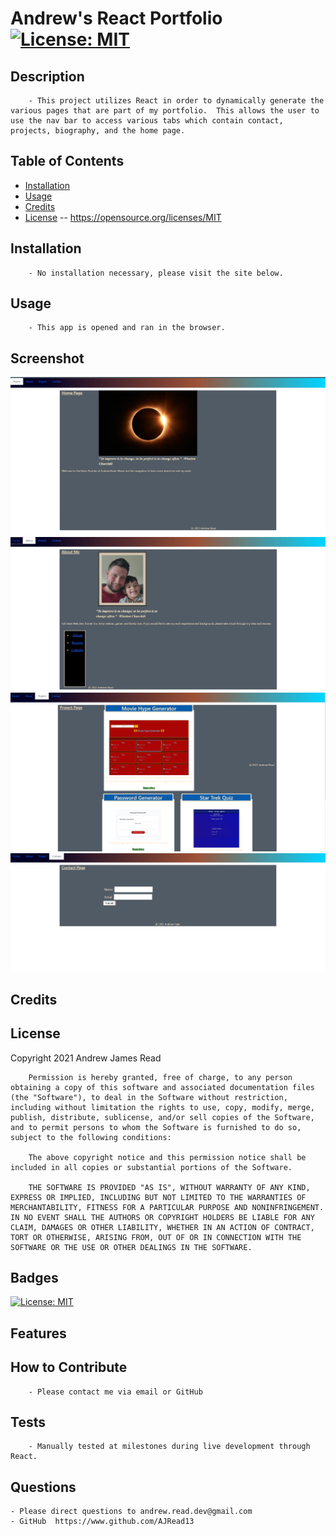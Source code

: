 # Andrew's React Portfolio [![License: MIT](https://img.shields.io/badge/License-MIT-yellow.svg)](https://opensource.org/licenses/MIT)

## Description
        - This project utilizes React in order to dynamically generate the various pages that are part of my portfolio.  This allows the user to use the nav bar to access various tabs which contain contact, projects, biography, and the home page. 
## Table of Contents
- [Installation](#installation)
- [Usage](#usage)
- [Credits](#credits)
- [License](#license) -- https://opensource.org/licenses/MIT

## Installation
        - No installation necessary, please visit the site below.
## Usage
        - This app is opened and ran in the browser.
## Screenshot
![Screenshot](src/assets/images/homeScreenshot.jpg)
![Screenshot](src/assets/images/aboutScreenshot.jpg)
![Screenshot](src/assets/images/projectScreenshot.png)
![Screenshot](src/assets/images/contactScreenshot.png)

## Credits

## License
  Copyright 2021 Andrew James Read

        Permission is hereby granted, free of charge, to any person obtaining a copy of this software and associated documentation files (the "Software"), to deal in the Software without restriction, including without limitation the rights to use, copy, modify, merge, publish, distribute, sublicense, and/or sell copies of the Software, and to permit persons to whom the Software is furnished to do so, subject to the following conditions:
        
        The above copyright notice and this permission notice shall be included in all copies or substantial portions of the Software.
        
        THE SOFTWARE IS PROVIDED "AS IS", WITHOUT WARRANTY OF ANY KIND, EXPRESS OR IMPLIED, INCLUDING BUT NOT LIMITED TO THE WARRANTIES OF MERCHANTABILITY, FITNESS FOR A PARTICULAR PURPOSE AND NONINFRINGEMENT. IN NO EVENT SHALL THE AUTHORS OR COPYRIGHT HOLDERS BE LIABLE FOR ANY CLAIM, DAMAGES OR OTHER LIABILITY, WHETHER IN AN ACTION OF CONTRACT, TORT OR OTHERWISE, ARISING FROM, OUT OF OR IN CONNECTION WITH THE SOFTWARE OR THE USE OR OTHER DEALINGS IN THE SOFTWARE.
## Badges
 [![License: MIT](https://img.shields.io/badge/License-MIT-yellow.svg)](https://opensource.org/licenses/MIT)
## Features

## How to Contribute
        - Please contact me via email or GitHub
## Tests
        - Manually tested at milestones during live development through React.
## Questions
    - Please direct questions to andrew.read.dev@gmail.com    
    - GitHub  https://www.github.com/AJRead13 